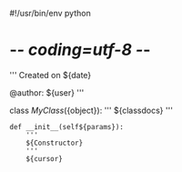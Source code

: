 #!/usr/bin/env python
# -*- coding=utf-8 -*-
'''
Created on ${date}

@author: ${user}
'''

class ${MyClass}(${object}):
    '''
    ${classdocs}
    '''

    def __init__(self${params}):
        '''
        ${Constructor}
        '''
        ${cursor}